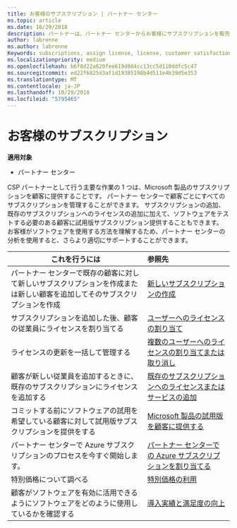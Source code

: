 ```yaml
---
title: お客様のサブスクリプション | パートナー センター
ms.topic: article
ms.date: 10/29/2018
description: パートナーは、パートナー センターからお客様にサブスクリプションを販売し、お客様を管理できます。
author: labrenne
ms.author: labrenne
Keywords: subscriptions, assign license, license, customer satisfaction, Azure subscriptions
ms.localizationpriority: medium
ms.openlocfilehash: b6f8d22a620fee619d864cc13cc5d110ddfc5c47
ms.sourcegitcommit: ed22f6825d3af1d19385198b4d511e4b39d5e353
ms.translationtype: MT
ms.contentlocale: ja-JP
ms.lasthandoff: 10/29/2018
ms.locfileid: "5795465"
---
```

# <a name="customer-subscriptions"></a>お客様のサブスクリプション

**適用対象**

-  パートナー センター

CSP パートナーとして行う主要な作業の 1 つは、Microsoft 製品のサブスクリプションを顧客に提供することです。 パートナー センターで顧客ごとにすべてのサブスクリプションを管理することができます。 サブスクリプションの追加、既存のサブスクリプションへのライセンスの追加に加えて、ソフトウェアをテストする必要のある顧客に試用版サブスクリプション提供することもできます。 お客様がソフトウェアを使用する方法を理解するため、パートナー センターの分析を使用すると、さらより適切にサポートすることができます。

|**これを行うには**   |**参照先**   |
|----------------------|:----------------------|
|パートナー センターで既存の顧客に対して新しいサブスクリプションを作成または新しい顧客を追加してそのサブスクリプションを作成|[新しいサブスクリプションの作成](create-a-new-subscription.md)|
|サブスクリプションを追加した後、顧客の従業員にライセンスを割り当てる  |[ユーザーへのライセンスの割り当て](assign-licenses-to-users.md)|
|ライセンスの更新を一括して管理する   |[複数のユーザーへのライセンスの割り当てまたは取り消し](bulk-license-provisioning-for-multiple-users.md)|
|顧客が新しい従業員を追加するときに、既存のサブスクリプションにライセンスを追加する   |[既存のサブスクリプションへのライセンスまたはサービスの追加](add-licenses-or-services-to-an-existing-subscription.md)|
|コミットする前にソフトウェアの試用を希望している顧客に対して試用版サブスクリプションを提供をする    |[Microsoft 製品の試用版を顧客に提供する](offer-your-customers-trials-of-microsoft-products.md)|
|パートナー センターで Azure サブスクリプションのプロセスを今すぐ開始します。   |[パートナー センターでの Azure サブスクリプションを割り当てる](assign-azure-subscriptions.md)|
|特別価格について調べる   |[特別価格の利用](get-special-pricing-for-offers.md)|
|顧客がソフトウェアを有効に活用できるようにソフトウェアをどのように使用しているかを確認する   | [導入実績と満足度の向上](increasing-adoption-and-satisfaction.md)   | 

































 

 



